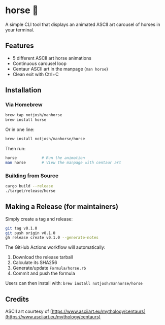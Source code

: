 # horse 🐴

A simple CLI tool that displays an animated ASCII art carousel of horses in your terminal.

## Features

- 5 different ASCII art horse animations
- Continuous carousel loop
- Centaur ASCII art in the manpage (`man horse`)
- Clean exit with Ctrl+C

## Installation

### Via Homebrew

```bash
brew tap notjosh/manhorse
brew install horse
```

Or in one line:
```bash
brew install notjosh/manhorse/horse
```

Then run:
```bash
horse           # Run the animation
man horse       # View the manpage with centaur art
```

### Building from Source

```bash
cargo build --release
./target/release/horse
```

## Making a Release (for maintainers)

Simply create a tag and release:

```bash
git tag v0.1.0
git push origin v0.1.0
gh release create v0.1.0 --generate-notes
```

The GitHub Actions workflow will automatically:
1. Download the release tarball
2. Calculate its SHA256
3. Generate/update `Formula/horse.rb`
4. Commit and push the formula

Users can then install with: `brew install notjosh/manhorse/horse`

## Credits

ASCII art courtesy of [https://www.asciiart.eu/mythology/centaurs](https://www.asciiart.eu/mythology/centaurs)
